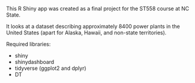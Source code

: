 This R Shiny app was created as a final project for the ST558 course at NC State.

It looks at a dataset describing approximately 8400 power plants in the United States (apart for Alaska, Hawaii, and non-state territories).

Required libraries:
- shiny
- shinydashboard
- tidyverse (ggplot2 and dplyr)
- DT